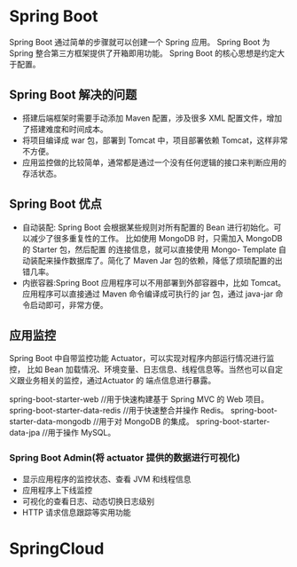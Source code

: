 # Spring Boot
Spring Boot 通过简单的步骤就可以创建一个 Spring 应用。 Spring Boot 为 Spring 整合第三方框架提供了开箱即用功能。 Spring Boot 的核心思想是约定大于配置。

## Spring Boot 解决的问题
* 搭建后端框架时需要手动添加 Maven 配置，涉及很多 XML 配置文件，增加了搭建难度和时间成本。
* 将项目编译成 war 包，部署到 Tomcat 中，项目部署依赖 Tomcat，这样非常不方便。 
* 应用监控做的比较简单，通常都是通过一个没有任何逻辑的接口来判断应用的存活状态。

## Spring Boot 优点
* 自动装配: Spring Boot 会根据某些规则对所有配置的 Bean 进行初始化。可以减少了很多重复性的工作。 比如使用 MongoDB 时，只需加入 MongoDB 的 Starter 包，然后配置 的连接信息，就可以直接使用 Mongo- Template 自动装配来操作数据库了。简化了 Maven Jar 包的依赖，降低了烦琐配置的出错几率。 
* 内嵌容器:Spring Boot 应用程序可以不用部署到外部容器中，比如 Tomcat。 应用程序可以直接通过 Maven 命令编译成可执行的 jar 包，通过 java-jar 命令启动即可，非常方便。

## 应用监控
Spring Boot 中自带监控功能 Actuator，可以实现对程序内部运行情况进行监控，
比如 Bean 加载情况、环境变量、日志信息、线程信息等。当然也可以自定义跟业务相关的监控，通过Actuator 的 端点信息进行暴露。

spring-boot-starter-web //用于快速构建基于 Spring MVC 的 Web 项目。 
spring-boot-starter-data-redis //用于快速整合并操作 Redis。 
spring-boot-starter-data-mongodb //用于对 MongoDB 的集成。 
spring-boot-starter-data-jpa //用于操作 MySQL。

### Spring Boot Admin(将 actuator 提供的数据进行可视化)
* 显示应用程序的监控状态、查看 JVM 和线程信息 
* 应用程序上下线监控
* 可视化的查看日志、动态切换日志级别
* HTTP 请求信息跟踪等实用功能

# SpringCloud